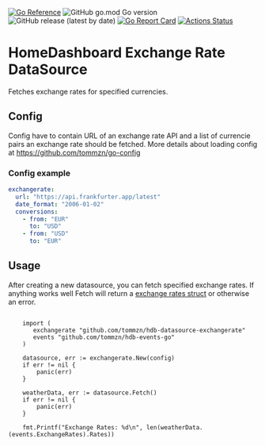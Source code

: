 [![Go Reference](https://pkg.go.dev/badge/github.com/tommzn/hdb-datasource-exchangerate.svg)](https://pkg.go.dev/github.com/tommzn/hdb-datasource-exchangerate)
![GitHub go.mod Go version](https://img.shields.io/github/go-mod/go-version/tommzn/hdb-datasource-exchangerate)
![GitHub release (latest by date)](https://img.shields.io/github/v/release/tommzn/hdb-datasource-exchangerate)
[![Go Report Card](https://goreportcard.com/badge/github.com/tommzn/hdb-datasource-exchangerate)](https://goreportcard.com/report/github.com/tommzn/hdb-datasource-exchangerate)
[![Actions Status](https://github.com/tommzn/hdb-datasource-exchangerate/actions/workflows/go.pkg.auto-ci.yml/badge.svg)](https://github.com/tommzn/hdb-datasource-exchangerate/actions)

# HomeDashboard Exchange Rate DataSource
Fetches exchange rates for specified currencies.

## Config
Config have to contain URL of an exchange rate API and a list of currencie pairs an exchange rate should be fetched.
More details about loading config at https://github.com/tommzn/go-config

### Config example
```yaml
exchangerate:
  url: "https://api.frankfurter.app/latest"
  date_format: "2006-01-02"
  conversions:
    - from: "EUR"
      to: "USD"
    - from: "USD"
      to: "EUR"
```

## Usage
After creating a new datasource, you can fetch specified exchange rates. If anything works well Fetch will return a [exchange rates struct](https://github.com/tommzn/hdb-events-go/blob/main/exchangerate.pb.go) or otherwise an error.
```golang

    import (
       exchangerate "github.com/tommzn/hdb-datasource-exchangerate"  
       events "github.com/tommzn/hdb-events-go"  
    )
    
    datasource, err := exchangerate.New(config)
    if err != nil {
        panic(err)
    }

    weatherData, err := datasource.Fetch()
    if err != nil {
        panic(err)
    }

    fmt.Printf("Exchange Rates: %d\n", len(weatherData.(events.ExchangeRates).Rates))
```
